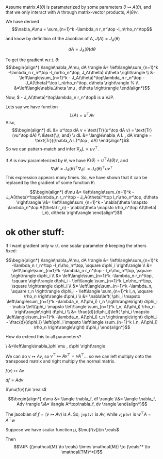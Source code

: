 Assume matrix $A(\theta)$ is parameterized by some parameters $\theta \mapsto A(\theta)$, and that we only interact with $A$ through matrix-vector products, $A(\theta)v$.

We have derived
$$\nabla_A\mu = \sum_{n=1}^k -\lambda_n r_n^\top -l_n\rho_n^\top$$

and know by definition of the Jacobian of A, $J(A)= J_A(\theta)$

$$dA =  J_A(\theta) d\theta$$

To get the gradient w.r.t. $\theta$:
$$\begin{align*}
\langle\nabla_A\mu, dA \rangle &= \left\langle\sum_{n=1}^k -\lambda_n r_n^\top -l_n\rho_n^\top,  J_A(\theta) d\theta \right\rangle
\\ &= \left\langle\sum_{n=1}^k - J_A(\theta)^\top\lambda_n r_n^\top - J_A(\theta)^\top l_n\rho_n^\top,  d\theta \right\rangle
% \\ &=\left\langle\nabla_\theta \mu ,  d\theta \right\rangle
\end{align*}$$

Now, $ - J_A(\theta)^\top\lambda_n r_n^\top$ is a VJP.

Lets say we have function $$L(A) = u^\top A v$$ 
Also, 
$$\begin{align*}
dL &= u^\top dA v = \text{Tr}(u^\top dA v) = \text{Tr}(vu^\top dA)
\\
&\text{\;\; and}
\\
dL &= \langle\nabla_A L , dA \rangle = \text{Tr}((\nabla_A L)^\top , dA)
\end{align*}$$
So we can pattern-match and infer $\nabla_A L = uv^\top$.

If $A$ is now parameterized by $\theta$, we have $K(\theta) = u^\top A(\theta) v$, and 
$$\nabla_\theta K = J_A(\theta)^\top \nabla_A L = J_A(\theta)^\top uv^\top$$
This expression appears many times. So, we have shown that it can be replaced by the gradient of some function $K$:

$$\begin{align*}
d\mu &= \left\langle\sum_{n=1}^k - J_A(\theta)^\top\lambda_n r_n^\top - J_A(\theta)^\top l_n\rho_n^\top,  d\theta \right\rangle
\\&= \left\langle\sum_{n=1}^k - \nabla(\theta \mapsto \lambda_n^\top A(\theta) r_n) - \nabla(\theta \mapsto \rho_n^\top A(\theta) l_n),  d\theta \right\rangle
\end{align*}$$
# ok other stuff:

If I want gradient only w.r.t. one scalar parameter $\phi$ keeping the others fixed:

$$\begin{align*}
\langle\nabla_A\mu, dA \rangle &= \left\langle\sum_{n=1}^k -\lambda_n r_n^\top -l_n\rho_n^\top, \square d\phi_i \right\rangle
\\ &= \left\langle\sum_{n=1}^k -\lambda_n r_n^\top - l_n\rho_n^\top, \square  \right\rangle d\phi_i
\\ &= \left\langle\sum_{n=1}^k -\lambda_n r_n^\top, \square \right\rangle d\phi_i - \left\langle \sum_{n=1}^k l_n\rho_n^\top, \square  \right\rangle d\phi_i
\\ &= \left\langle\sum_{n=1}^k -\lambda_n, \square r_n \right\rangle d\phi_i - \left\langle \sum_{n=1}^k l_n, \square \rho_n  \right\rangle d\phi_i
\\ &= \nabla\left( \phi_i \mapsto \left\langle\sum_{n=1}^k -\lambda_n, A(\phi_i) r_n \right\rangle\right) d\phi_i - \nabla \left(\phi_i \mapsto \left\langle \sum_{n=1}^k l_n, A(\phi_i) \rho_n  \right\rangle\right) d\phi_i
\\ &= \frac{d}{d\phi_i}\left( \phi_i \mapsto \left\langle\sum_{n=1}^k -\lambda_n, A(\phi_i) r_n \right\rangle\right) d\phi_i - \frac{d}{d\phi_i} \left(\phi_i \mapsto \left\langle \sum_{n=1}^k l_n, A(\phi_i) \rho_n  \right\rangle\right) d\phi_i
\end{align*}$$

How do extend this to all parameters?


\\ &=\left\langle\nabla_\phi \mu ,  d\phi \right\rangle


We can do $v \mapsto Av$, so $v^\top \mapsto Av^\top = vA^\top$... so we can left multiply onto the transposed matrix and right multiply the normal matrix.

$f(v)\mapsto Av$

$df = Adv$

$\mu(f(v))\in \reals$

$$\begin{align*}
d\mu &= \langle \nabla_f, df  \rangle
\\&= \langle \nabla_f, Adv  \rangle
\\&= \langle A^\top\nabla_f, dv  \rangle
\end{align*}$$

The jacobian of $f = (v\mapsto Av)$ is $A$. So, `jvp(v)` is $Av$, while `vjp(w)` is $w^\top A = A^\top w$



Suppose we have scalar function µ, $\mu(f(v))\in \reals$

Then $$VJP: ((\mathcal{M} \to \reals) \times \mathcal{M}) \to (\reals^* \to  \mathcal{TM}^*))$$